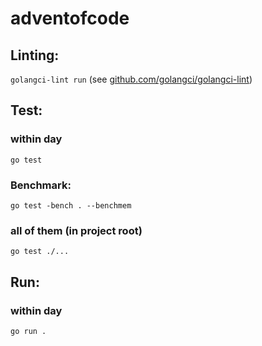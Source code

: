 # adventofcode

## Linting:

`golangci-lint run` (see [github.com/golangci/golangci-lint](https://github.com/golangci/golangci-lint))

## Test:

### within day
`go test`

### Benchmark:
`go test -bench . --benchmem`

### all of them (in project root)
`go test ./...`

## Run:

### within day
`go run .`